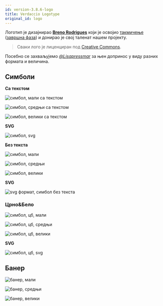 ```yaml
---
id: version-3.8.6-logo
title: Verdaccio Logotype
original_id: logo
---
```


Логотип је дизајнирао **[Breno Rodrigues](https://github.com/rodriguesbreno)** који је освојио [такмичење](https://github.com/verdaccio/verdaccio/issues/237) ([завршна фаза](https://github.com/verdaccio/verdaccio/issues/328)) и донирао је свој таленат нашем пројекту.

> Сваки лого је лиценциран под [Creative Commons](https://github.com/verdaccio/verdaccio/blob/master/LICENSE-docs).

Посебно се захваљујемо *[@Lisapressmar](https://github.com/Lisapressmar)* за њен допринос у виду разних формата и величина.

## Симболи

**Са текстом**

![симбол, мали са текстом](/img/logo/symbol/png/logo-small-header-bottom.png)

![симбол, средњи са текстом](/img/logo/symbol/png/logo-small-header-bottom@2x.png)

![симбол, велики са текстом](/img/logo/symbol/png/logo-small-header-bottom@3x.png)

**SVG**

![симбол, svg](/img/logo/symbol/svg/logo-small-header-bottom.svg)

**Без текста**

![симбол, мали](/img/logo/symbol/png/verdaccio-tiny.png)

![симбол, средњи](/img/logo/symbol/png/verdaccio-tiny@2x.png)

![симбол, велики](/img/logo/symbol/png/verdaccio-tiny@3x.png)

**SVG**

![svg формат, симбол без текста](/img/logo/symbol/svg/verdaccio-tiny.svg)

### Црно&Бело

![симбол, цб, мали](/img/logo/symbol/png/verdaccio-blackwhite.png)

![симбол, цб, средњи](/img/logo/symbol/png/verdaccio-blackwhite@2x.png)

![симбол, цб, велики](/img/logo/symbol/png/verdaccio-blackwhite@3x.png)

**SVG**

![симбол, цб, svg](/img/logo/symbol/svg/verdaccio-blackwhite.svg)

## Банер

![банер, мали](/img/logo/banner/png/verdaccio-banner.png)

![банер, средњи](/img/logo/banner/png/verdaccio-banner@2x.png)

![банер, велики](/img/logo/banner/png/verdaccio-banner@3x.png)